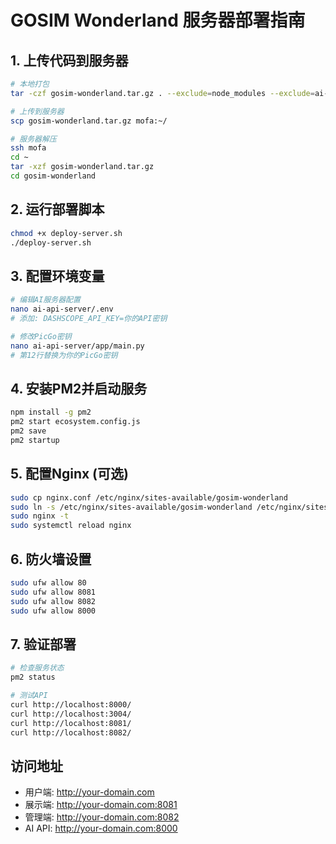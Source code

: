 # GOSIM Wonderland 服务器部署指南

## 1. 上传代码到服务器
```bash
# 本地打包
tar -czf gosim-wonderland.tar.gz . --exclude=node_modules --exclude=ai-photos --exclude=original-photos

# 上传到服务器
scp gosim-wonderland.tar.gz mofa:~/

# 服务器解压
ssh mofa
cd ~
tar -xzf gosim-wonderland.tar.gz
cd gosim-wonderland
```

## 2. 运行部署脚本
```bash
chmod +x deploy-server.sh
./deploy-server.sh
```

## 3. 配置环境变量
```bash
# 编辑AI服务器配置
nano ai-api-server/.env
# 添加: DASHSCOPE_API_KEY=你的API密钥

# 修改PicGo密钥
nano ai-api-server/app/main.py
# 第12行替换为你的PicGo密钥
```

## 4. 安装PM2并启动服务
```bash
npm install -g pm2
pm2 start ecosystem.config.js
pm2 save
pm2 startup
```

## 5. 配置Nginx (可选)
```bash
sudo cp nginx.conf /etc/nginx/sites-available/gosim-wonderland
sudo ln -s /etc/nginx/sites-available/gosim-wonderland /etc/nginx/sites-enabled/
sudo nginx -t
sudo systemctl reload nginx
```

## 6. 防火墙设置
```bash
sudo ufw allow 80
sudo ufw allow 8081
sudo ufw allow 8082
sudo ufw allow 8000
```

## 7. 验证部署
```bash
# 检查服务状态
pm2 status

# 测试API
curl http://localhost:8000/
curl http://localhost:3004/
curl http://localhost:8081/
curl http://localhost:8082/
```

## 访问地址
- 用户端: http://your-domain.com
- 展示端: http://your-domain.com:8081
- 管理端: http://your-domain.com:8082
- AI API: http://your-domain.com:8000